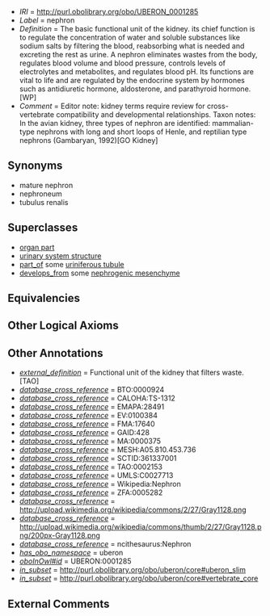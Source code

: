  * *IRI* = http://purl.obolibrary.org/obo/UBERON_0001285
 * *Label* = nephron
 * *Definition* = The basic functional unit of the kidney. its chief function is to regulate the concentration of water and soluble substances like sodium salts by filtering the blood, reabsorbing what is needed and excreting the rest as urine. A nephron eliminates wastes from the body, regulates blood volume and blood pressure, controls levels of electrolytes and metabolites, and regulates blood pH. Its functions are vital to life and are regulated by the endocrine system by hormones such as antidiuretic hormone, aldosterone, and parathyroid hormone.[WP]
 * *Comment* = Editor note: kidney terms require review for cross-vertebrate compatibility and developmental relationships. Taxon notes: In the avian kidney, three types of nephron are identified: mammalian-type nephrons with long and short loops of Henle, and reptilian type nephrons (Gambaryan, 1992)[GO Kidney]

## Synonyms

 * mature nephron
 * nephroneum
 * tubulus renalis

## Superclasses

 * [organ part](../../UBERON/64/UBERON_0000064.md)
 * [urinary system structure](../../UBERON/54/UBERON_0006554.md)
 * [part_of](../../BFO/50/BFO_0000050.md) some [uriniferous tubule](../../UBERON/84/UBERON_0007684.md)
 * [develops_from](../../RO/02/RO_0002202.md) some [nephrogenic mesenchyme](../../UBERON/08/UBERON_0004208.md)

## Equivalencies


## Other Logical Axioms


## Other Annotations

 * *[external_definition](../../UBPROP/01/UBPROP_0000001.md)* = Functional unit of the kidney that filters waste.[TAO]
 * *[database_cross_reference](../../ef/oboInOwl#hasDbXref.md)* = BTO:0000924
 * *[database_cross_reference](../../ef/oboInOwl#hasDbXref.md)* = CALOHA:TS-1312
 * *[database_cross_reference](../../ef/oboInOwl#hasDbXref.md)* = EMAPA:28491
 * *[database_cross_reference](../../ef/oboInOwl#hasDbXref.md)* = EV:0100384
 * *[database_cross_reference](../../ef/oboInOwl#hasDbXref.md)* = FMA:17640
 * *[database_cross_reference](../../ef/oboInOwl#hasDbXref.md)* = GAID:428
 * *[database_cross_reference](../../ef/oboInOwl#hasDbXref.md)* = MA:0000375
 * *[database_cross_reference](../../ef/oboInOwl#hasDbXref.md)* = MESH:A05.810.453.736
 * *[database_cross_reference](../../ef/oboInOwl#hasDbXref.md)* = SCTID:361337001
 * *[database_cross_reference](../../ef/oboInOwl#hasDbXref.md)* = TAO:0002153
 * *[database_cross_reference](../../ef/oboInOwl#hasDbXref.md)* = UMLS:C0027713
 * *[database_cross_reference](../../ef/oboInOwl#hasDbXref.md)* = Wikipedia:Nephron
 * *[database_cross_reference](../../ef/oboInOwl#hasDbXref.md)* = ZFA:0005282
 * *[database_cross_reference](../../ef/oboInOwl#hasDbXref.md)* = http://upload.wikimedia.org/wikipedia/commons/2/27/Gray1128.png
 * *[database_cross_reference](../../ef/oboInOwl#hasDbXref.md)* = http://upload.wikimedia.org/wikipedia/commons/thumb/2/27/Gray1128.png/200px-Gray1128.png
 * *[database_cross_reference](../../ef/oboInOwl#hasDbXref.md)* = ncithesaurus:Nephron
 * *[has_obo_namespace](../../ce/oboInOwl#hasOBONamespace.md)* = uberon
 * *[oboInOwl#id](../../id/oboInOwl#id.md)* = UBERON:0001285
 * *[in_subset](../../et/oboInOwl#inSubset.md)* = http://purl.obolibrary.org/obo/uberon/core#uberon_slim
 * *[in_subset](../../et/oboInOwl#inSubset.md)* = http://purl.obolibrary.org/obo/uberon/core#vertebrate_core

## External Comments

